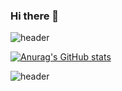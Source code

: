 ### Hi there 👋

![header](https://capsule-render.vercel.app/api?type=soft&color=auto)

[![Anurag's GitHub stats](https://github-readme-stats.vercel.app/api?username=uijong0729)](https://github.com/anuraghazra/github-readme-stats)

![header](https://capsule-render.vercel.app/api?type=soft&color=auto)

